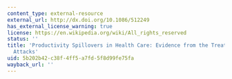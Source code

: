 ```yaml
---
content_type: external-resource
external_url: http://dx.doi.org/10.1086/512249
has_external_license_warning: true
license: https://en.wikipedia.org/wiki/All_rights_reserved
status: ''
title: 'Productivity Spillovers in Health Care: Evidence from the Treatment of Heart
  Attacks'
uid: 5b202b42-c38f-4ff5-a7fd-5f8d99fe75fa
wayback_url: ''
---
```

